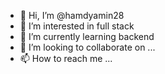 - 👋 Hi, I’m @hamdyamin28
- 👀 I’m interested in full stack
- 🌱 I’m currently learning backend 
- 💞️ I’m looking to collaborate on ...
- 📫 How to reach me ...

<!---
hamdyamin28/hamdyamin28 is a ✨ special ✨ repository because its `README.md` (this file) appears on your GitHub profile.
You can click the Preview link to take a look at your changes.
--->
